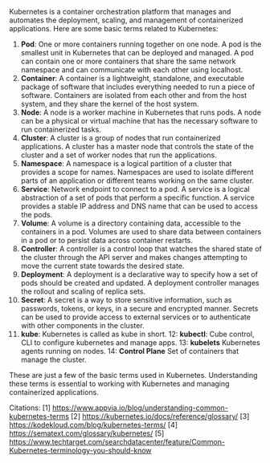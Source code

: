 Kubernetes is a container orchestration platform that manages and automates the deployment, scaling, and management of containerized applications. Here are some basic terms related to Kubernetes:

1. **Pod**: One or more containers running together on one node. A pod is the smallest unit in Kubernetes that can be deployed and managed. A pod can contain one or more containers that share the same network namespace and can communicate with each other using localhost.
2. **Container**: A container is a lightweight, standalone, and executable package of software that includes everything needed to run a piece of software. Containers are isolated from each other and from the host system, and they share the kernel of the host system.
3. **Node**: A node is a worker machine in Kubernetes that runs pods. A node can be a physical or virtual machine that has the necessary software to run containerized tasks.
4. **Cluster**: A cluster is a group of nodes that run containerized applications. A cluster has a master node that controls the state of the cluster and a set of worker nodes that run the applications.
5. **Namespace**: A namespace is a logical partition of a cluster that provides a scope for names. Namespaces are used to isolate different parts of an application or different teams working on the same cluster.
6. **Service**: Network endpoint to connect to a pod. A service is a logical abstraction of a set of pods that perform a specific function. A service provides a stable IP address and DNS name that can be used to access the pods.
7. **Volume**: A volume is a directory containing data, accessible to the containers in a pod. Volumes are used to share data between containers in a pod or to persist data across container restarts.
8. **Controller**: A controller is a control loop that watches the shared state of the cluster through the API server and makes changes attempting to move the current state towards the desired state.
9. **Deployment**: A deployment is a declarative way to specify how a set of pods should be created and updated. A deployment controller manages the rollout and scaling of replica sets.
10. **Secret**: A secret is a way to store sensitive information, such as passwords, tokens, or keys, in a secure and encrypted manner. Secrets can be used to provide access to external services or to authenticate with other components in the cluster.
11. **kube**: Kubernetes is called as kube in short.
12: **kubectl**: Cube control, CLI to configure kubernetes and manage apps.
13: **kubelets** Kubernetes agents running on nodes.
14: **Control Plane** Set of containers that manage the cluster.

These are just a few of the basic terms used in Kubernetes. Understanding these terms is essential to working with Kubernetes and managing containerized applications.

Citations:
[1] https://www.appvia.io/blog/understanding-common-kubernetes-terms
[2] https://kubernetes.io/docs/reference/glossary/
[3] https://kodekloud.com/blog/kubernetes-terms/
[4] https://sematext.com/glossary/kubernetes/
[5] https://www.techtarget.com/searchdatacenter/feature/Common-Kubernetes-terminology-you-should-know
